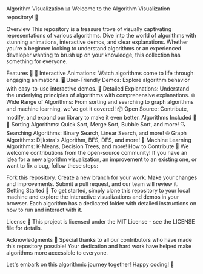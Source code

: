 Algorithm Visualization 📊
Welcome to the Algorithm Visualization repository! 🚀

Overview
This repository is a treasure trove of visually captivating representations of various algorithms. Dive into the world of algorithms with stunning animations, interactive demos, and clear explanations. Whether you're a beginner looking to understand algorithms or an experienced developer wanting to brush up on your knowledge, this collection has something for everyone.

Features 🌟
🎥 Interactive Animations: Watch algorithms come to life through engaging animations.
🖥️ User-Friendly Demos: Explore algorithm behavior with easy-to-use interactive demos.
📝 Detailed Explanations: Understand the underlying principles of algorithms with comprehensive explanations.
🌐 Wide Range of Algorithms: From sorting and searching to graph algorithms and machine learning, we've got it covered!
📦 Open Source: Contribute, modify, and expand our library to make it even better.
Algorithms Included 🧩
🔄 Sorting Algorithms: Quick Sort, Merge Sort, Bubble Sort, and more!
🔍 Searching Algorithms: Binary Search, Linear Search, and more!
🌐 Graph Algorithms: Dijkstra's Algorithm, BFS, DFS, and more!
🤖 Machine Learning Algorithms: K-Means, Decision Trees, and more!
How to Contribute 🤝
We welcome contributions from the open-source community! If you have an idea for a new algorithm visualization, an improvement to an existing one, or want to fix a bug, follow these steps:

Fork this repository.
Create a new branch for your work.
Make your changes and improvements.
Submit a pull request, and our team will review it.
Getting Started 🚀
To get started, simply clone this repository to your local machine and explore the interactive visualizations and demos in your browser. Each algorithm has a dedicated folder with detailed instructions on how to run and interact with it.

License 📜
This project is licensed under the MIT License - see the LICENSE file for details.

Acknowledgments 🙌
Special thanks to all our contributors who have made this repository possible! Your dedication and hard work have helped make algorithms more accessible to everyone.

Let's embark on this algorithmic journey together! Happy coding! 🌟
